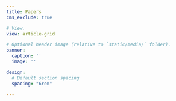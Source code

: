 ```yaml
---
title: Papers
cms_exclude: true

# View.
view: article-grid

# Optional header image (relative to `static/media/` folder).
banner:
  caption: ''
  image: ''

design:
  # Default section spacing
  spacing: "6rem"

---
```

